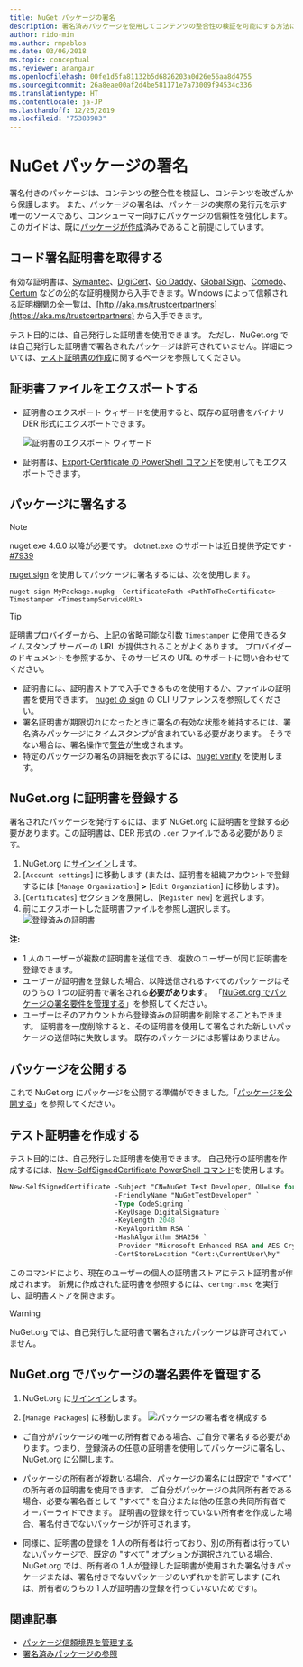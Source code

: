 ```yaml
---
title: NuGet パッケージの署名
description: 署名済みパッケージを使用してコンテンツの整合性の検証を可能にする方法について説明します。
author: rido-min
ms.author: rmpablos
ms.date: 03/06/2018
ms.topic: conceptual
ms.reviewer: anangaur
ms.openlocfilehash: 00fe1d5fa81132b5d6826203a0d26e56aa8d4755
ms.sourcegitcommit: 26a8eae00af2d4be581171e7a73009f94534c336
ms.translationtype: HT
ms.contentlocale: ja-JP
ms.lasthandoff: 12/25/2019
ms.locfileid: "75383983"
---
```

# <a name="signing-nuget-packages"></a>NuGet パッケージの署名

署名付きのパッケージは、コンテンツの整合性を検証し、コンテンツを改ざんから保護します。 また、パッケージの署名は、パッケージの実際の発行元を示す唯一のソースであり、コンシューマー向けにパッケージの信頼性を強化します。 このガイドは、既に[パッケージが作成](creating-a-package.md)済みであること前提にしています。

## <a name="get-a-code-signing-certificate"></a>コード署名証明書を取得する

有効な証明書は、[Symantec](https://trustcenter.websecurity.symantec.com/process/trust/productOptions?productType=SoftwareValidationClass3)、[DigiCert](https://www.digicert.com/code-signing/)、[Go Daddy](https://www.godaddy.com/web-security/code-signing-certificate)、[Global Sign](https://www.globalsign.com/en/code-signing-certificate/)、[Comodo](https://www.comodo.com/e-commerce/code-signing/code-signing-certificate.php)、[Certum](https://www.certum.eu/certum/cert,offer_en_open_source_cs.xml) などの公的な証明機関から入手できます。Windows によって信頼される証明機関の全一覧は、[http://aka.ms/trustcertpartners](https://aka.ms/trustcertpartners) から入手できます。

テスト目的には、自己発行した証明書を使用できます。 ただし、NuGet.org では自己発行した証明書で署名されたパッケージは許可されていません。詳細については、[テスト証明書の作成](#create-a-test-certificate)に関するページを参照してください。

## <a name="export-the-certificate-file"></a>証明書ファイルをエクスポートする

* 証明書のエクスポート ウィザードを使用すると、既存の証明書をバイナリ DER 形式にエクスポートできます。

  ![証明書のエクスポート ウィザード](../reference/media/CertificateExportWizard.png)

* 証明書は、[Export-Certificate の PowerShell コマンド](/powershell/module/pkiclient/export-certificate)を使用してもエクスポートできます。

## <a name="sign-the-package"></a>パッケージに署名する

> [!note]
> nuget.exe 4.6.0 以降が必要です。 dotnet.exe のサポートは近日提供予定です - [#7939](https://github.com/NuGet/Home/issues/7939)

[nuget sign](../reference/cli-reference/cli-ref-sign.md) を使用してパッケージに署名するには、次を使用します。

```cli
nuget sign MyPackage.nupkg -CertificatePath <PathToTheCertificate> -Timestamper <TimestampServiceURL>
```

> [!Tip]
> 証明書プロバイダーから、上記の省略可能な引数 `Timestamper` に使用できるタイムスタンプ サーバーの URL が提供されることがよくあります。 プロバイダーのドキュメントを参照するか、そのサービスの URL のサポートに問い合わせてください。

* 証明書には、証明書ストアで入手できるものを使用するか、ファイルの証明書を使用できます。 [nuget の sign](../reference/cli-reference/cli-ref-sign.md) の CLI リファレンスを参照してください。
* 署名証明書が期限切れになったときに署名の有効な状態を維持するには、署名済みパッケージにタイムスタンプが含まれている必要があります。 そうでない場合は、署名操作で[警告](../reference/errors-and-warnings/NU3002.md)が生成されます。
* 特定のパッケージの署名の詳細を表示するには、[nuget verify](../reference/cli-reference/cli-ref-verify.md) を使用します。

## <a name="register-the-certificate-on-nugetorg"></a>NuGet.org に証明書を登録する

署名されたパッケージを発行するには、まず NuGet.org に証明書を登録する必要があります。この証明書は、DER 形式の `.cer` ファイルである必要があります。

1. NuGet.org に[サインイン](https://www.nuget.org/users/account/LogOn?returnUrl=%2F)します。
1. [`Account settings`] に移動します (または、証明書を組織アカウントで登録するには [`Manage Organization`] **>** [`Edit Organziation`] に移動します)。
1. [`Certificates`] セクションを展開し、[`Register new`] を選択します。
1. 前にエクスポートした証明書ファイルを参照し選択します。
  ![登録済みの証明書](../reference/media/registered-certs.png)

**注:**
* 1 人のユーザーが複数の証明書を送信でき、複数のユーザーが同じ証明書を登録できます。
* ユーザーが証明書を登録した場合、以降送信されるすべてのパッケージはそのうちの 1 つの証明書で署名される**必要があります**。 「[NuGet.org でパッケージの署名要件を管理する](#manage-signing-requirements-for-your-package-on-nugetorg)」を参照してください。
* ユーザーはそのアカウントから登録済みの証明書を削除することもできます。 証明書を一度削除すると、その証明書を使用して署名された新しいパッケージの送信時に失敗します。 既存のパッケージには影響はありません。

## <a name="publish-the-package"></a>パッケージを公開する

これで NuGet.org にパッケージを公開する準備ができました。「[パッケージを公開する](../nuget-org/Publish-a-package.md)」を参照してください。

## <a name="create-a-test-certificate"></a>テスト証明書を作成する

テスト目的には、自己発行した証明書を使用できます。 自己発行の証明書を作成するには、[New-SelfSignedCertificate PowerShell コマンド](/powershell/module/pkiclient/new-selfsignedcertificate)を使用します。

```ps
New-SelfSignedCertificate -Subject "CN=NuGet Test Developer, OU=Use for testing purposes ONLY" `
                          -FriendlyName "NuGetTestDeveloper" `
                          -Type CodeSigning `
                          -KeyUsage DigitalSignature `
                          -KeyLength 2048 `
                          -KeyAlgorithm RSA `
                          -HashAlgorithm SHA256 `
                          -Provider "Microsoft Enhanced RSA and AES Cryptographic Provider" `
                          -CertStoreLocation "Cert:\CurrentUser\My" 
```

このコマンドにより、現在のユーザーの個人の証明書ストアにテスト証明書が作成されます。 新規に作成された証明書を参照するには、`certmgr.msc` を実行し、証明書ストアを開きます。

> [!Warning]
> NuGet.org では、自己発行した証明書で署名されたパッケージは許可されていません。

## <a name="manage-signing-requirements-for-your-package-on-nugetorg"></a>NuGet.org でパッケージの署名要件を管理する
1. NuGet.org に[サインイン](https://www.nuget.org/users/account/LogOn?returnUrl=%2F)します。

1. [`Manage Packages`] に移動します。 
   ![パッケージの署名者を構成する](../reference/media/configure-package-signers.png)

* ご自分がパッケージの唯一の所有者である場合、ご自分で署名する必要があります。つまり、登録済みの任意の証明書を使用してパッケージに署名し、NuGet.org に公開します。

* パッケージの所有者が複数いる場合、パッケージの署名には既定で "すべて" の所有者の証明書を使用できます。 ご自分がパッケージの共同所有者である場合、必要な署名者として "すべて" を自分または他の任意の共同所有者でオーバーライドできます。 証明書の登録を行っていない所有者を作成した場合、署名付きでないパッケージが許可されます。 

* 同様に、証明書の登録を 1 人の所有者は行っており、別の所有者は行っていないパッケージで、既定の "すべて" オプションが選択されている場合、NuGet.org では、所有者の 1 人が登録した証明書が使用された署名付きパッケージまたは、署名付きでないパッケージのいずれかを許可します (これは、所有者のうちの 1 人が証明書の登録を行っていないためです)。

## <a name="related-articles"></a>関連記事

- [パッケージ信頼境界を管理する](../consume-packages/installing-signed-packages.md)
- [署名済みパッケージの参照](../reference/Signed-Packages-Reference.md)

